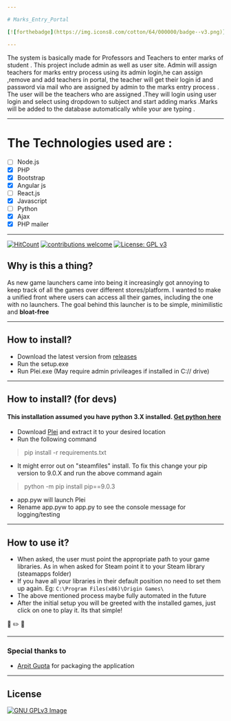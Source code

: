 ```yaml
---

# Marks_Entry_Portal

[![forthebadge](https://img.icons8.com/cotton/64/000000/badge--v3.png)](https://javascript.com)

---
```


 The system is basically made for Professors and Teachers to enter marks of student .
 This project include admin as well as user site.
 Admin will assign teachers for marks entry process using its admin login,he can assign ,remove and add teachers in portal, the teacher will get their login id and password via mail who are assigned by admin to the marks entry process .
The user will be the teachers who are assigned .They will login using user login and select using dropdown to subject and start adding marks .Marks will be added to the database automatically while your are typing .

---

# The Technologies used are :
- [ ] Node.js
- [x] PHP
- [x] Bootstrap
- [x] Angular js
- [ ] React.js
- [x] Javascript
- [ ] Python
- [x] Ajax
- [x] PHP mailer

---



[![HitCount](http://hits.dwyl.io/sakshatshinde/Plei.svg)](http://hits.dwyl.io/sakshatshinde/Plei) [![contributions welcome](https://img.shields.io/badge/contributions-welcome-brightgreen.svg?style=flat)](https://github.com/dwyl/esta/issues) [![License: GPL v3](https://img.shields.io/badge/License-GPLv3-blue.svg)](https://www.gnu.org/licenses/gpl-3.0)


## Why is this a thing?

As new game launchers came into being it increasingly got annoying to keep track of all the games over different stores/platform. I wanted to make a unified front where users can access all their games, including the one with no launchers. The goal behind this launcher is to be simple, minimilistic and **bloat-free**

---

## How to install?

- Download the latest version from [releases](https://github.com/sakshatshinde/Plei/releases)
- Run the setup.exe
- Run Plei.exe (May require admin privileages if installed in C:// drive)

---

## How to install? (for devs)

#### This installation assumed you have python 3.X installed. [Get python here](https://www.python.org/ftp/python/3.8.1/python-3.8.1-amd64.exe)
 - Download [Plei](https://github.com/sakshatshinde/Plei/releases/download/1.0/Plei.rar) and extract it to your desired location
 - Run the following command
 > pip install -r requirements.txt
 - It might error out on "steamfiles" install. To fix this change your pip version to 9.0.X and run the above command again
 > python -m pip install pip==9.0.3 
 - app.pyw will launch Plei
 - Rename app.pyw to app.py to see the console message for logging/testing
 
 ---

## How to use it?

- When asked, the user must point the appropriate path to your game libraries. As in when asked for Steam point it to your Steam library (steamapps folder)
- If you have all your libraries in their default position no need to set them up again. Eg: `C:\Program Files(x86)\Origin Games\`
-  The above mentioned process maybe fully automated in the future
- After the initial setup you will be greeted with the installed games, just click on one to play it. Its that simple!

 

:triangular_ruler: :pencil2: :straight_ruler:

---

### Special thanks to
- [Arpit Gupta](https://github.com/NarutoOp)
for packaging the application

---

## License
[![GNU GPLv3 Image](https://www.gnu.org/graphics/gplv3-127x51.png)](http://www.gnu.org/licenses/gpl-3.0.en.html)
